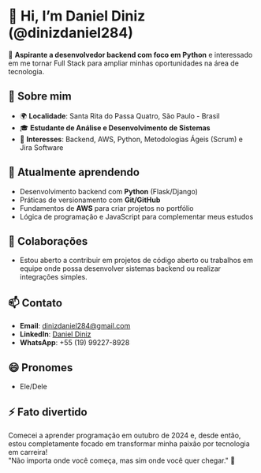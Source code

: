 # 👋 Hi, I’m Daniel Diniz (@dinizdaniel284)  

🎯 **Aspirante a desenvolvedor backend com foco em Python** e interessado em me tornar Full Stack para ampliar minhas oportunidades na área de tecnologia.  

## 👀 Sobre mim  
- 🌍 **Localidade**: Santa Rita do Passa Quatro, São Paulo - Brasil  
- 🎓 **Estudante de Análise e Desenvolvimento de Sistemas**  
- 🚀 **Interesses**: Backend, AWS, Python, Metodologias Ágeis (Scrum) e Jira Software  

## 🌱 Atualmente aprendendo  
- Desenvolvimento backend com **Python** (Flask/Django)  
- Práticas de versionamento com **Git/GitHub**  
- Fundamentos de **AWS** para criar projetos no portfólio  
- Lógica de programação e JavaScript para complementar meus estudos  

## 💞️ Colaborações  
- Estou aberto a contribuir em projetos de código aberto ou trabalhos em equipe onde possa desenvolver sistemas backend ou realizar integrações simples.  

## 📫 Contato  
- **Email**: dinizdaniel284@gmail.com  
- **LinkedIn**: [Daniel Diniz](https://www.linkedin.com/in/daniel-diniz-186b52339)
- **WhatsApp**: +55 (19) 99227-8928

## 😄 Pronomes  
- Ele/Dele  

## ⚡ Fato divertido  
Comecei a aprender programação em outubro de 2024 e, desde então, estou completamente focado em transformar minha paixão por tecnologia em carreira!  
"Não importa onde você começa, mas sim onde você quer chegar." 🚀
